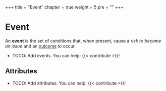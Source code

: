 +++
title = "Event"
chapter = true
weight = 5
pre = ""
+++

# Event

An **event** is the set of conditions that, when present, cause a _risk to become an issue_ and an [outcome](/outcome) to occur.

- TODO: Add events. You can help: {{< contribute >}}!

## Attributes

- TODO: Add attributes. You can help: {{< contribute >}}!
